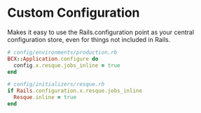 # Custom Configuration

Makes it easy to use the Rails.configuration point as your central configuration store, even for things not included in Rails.

``` ruby
# config/environments/production.rb
BCX::Application.configure do
  config.x.resque.jobs_inline = true
end

# config/initializers/resque.rb
if Rails.configuration.x.resque.jobs_inline
  Resque.inline = true 
end
```
